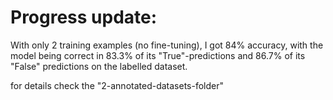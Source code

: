 # Progress update:
With only 2 training examples (no fine-tuning), I got 84% accuracy, with the model being correct in 83.3% of its "True"-predictions and 86.7% of its "False" predictions on the labelled dataset.

for details check the "2-annotated-datasets-folder"
